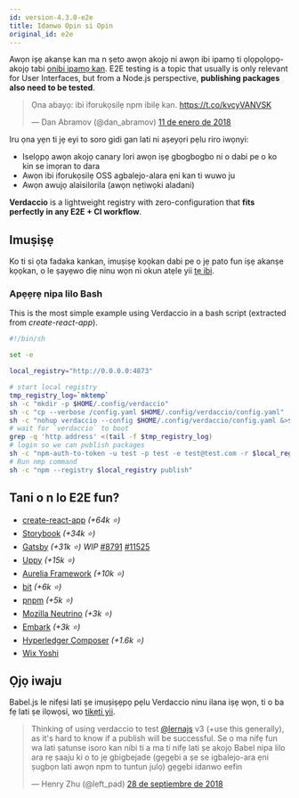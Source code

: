 ```yaml
---
id: version-4.3.0-e2e
title: Idanwo Opin si Opin
original_id: e2e
---
```


Awọn iṣẹ akanṣe kan ma n ṣeto awọn akojọ ni awọn ibi ipamọ ti ọlọpọlọpọ-akojọ tabi [onibi ipamọ kan](https://github.com/babel/babel/blob/master/doc/design/monorepo.md). E2E testing is a topic that usually is only relevant for User Interfaces, but from a Node.js perspective, **publishing packages also need to be tested**.

<blockquote class="twitter-tweet" data-lang="en"><p lang="en" dir="ltr">Ọna abayọ: ibi iforukọsilẹ npm ibilẹ kan. <a href="https://t.co/kvcyVANVSK">https://t.co/kvcyVANVSK</a></p>&mdash; Dan Abramov (@dan_abramov) <a href="https://twitter.com/dan_abramov/status/951427674844680192?ref_src=twsrc%5Etfw">11 de enero de 2018</a></blockquote>
<script async src="https://platform.twitter.com/widgets.js" charset="utf-8"></script>

Iru ọna yẹn ti jẹ eyi to soro gidi gan lati ni aṣeyọri pẹlu riro iwọnyi:

* Iselọpọ awọn akojọ canary lori awọn iṣẹ gbogbogbo ni o dabi pe o ko kin se imọran to dara
* Awọn ibi iforukọsilẹ OSS agbalejo-alara ẹni kan ti wuwo ju
* Awọn awujọ alaisilorila (awọn nẹtiwọki aladani)

**Verdaccio** is a lightweight registry with zero-configuration that **fits perfectly in any E2E + CI workflow**.

## Imuṣiṣẹ

Ko ti si ọta fadaka kankan, imuṣiṣẹ kọọkan dabi pe o jẹ pato fun iṣẹ akanṣe kọọkan, o le ṣayẹwo diẹ ninu wọn ni okun atẹle yii [tẹ ibi](https://stackoverflow.com/a/50222427/308341).

### Apẹẹrẹ nipa lilo Bash

This is the most simple example using Verdaccio in a bash script (extracted from *create-react-app*).

```bash
#!/bin/sh

set -e

local_registry="http://0.0.0.0:4873"

# start local registry
tmp_registry_log=`mktemp`
sh -c "mkdir -p $HOME/.config/verdaccio"
sh -c "cp --verbose /config.yaml $HOME/.config/verdaccio/config.yaml"
sh -c "nohup verdaccio --config $HOME/.config/verdaccio/config.yaml &>$tmp_registry_log &"
# wait for `verdaccio` to boot
grep -q 'http address' <(tail -f $tmp_registry_log)
# login so we can publish packages
sh -c "npm-auth-to-token -u test -p test -e test@test.com -r $local_registry"
# Run nmp command
sh -c "npm --registry $local_registry publish"
```


## Tani o n lo E2E fun?

* [create-react-app](https://github.com/facebook/create-react-app/blob/master/CONTRIBUTING.md#contributing-to-e2e-end-to-end-tests) *(+64k ⭐️)*
* [Storybook](https://github.com/storybooks/storybook) *(+34k ⭐️)*
* [Gatsby](https://github.com/gatsbyjs/gatsby) *(+31k ⭐️) WIP* [#8791](https://github.com/gatsbyjs/gatsby/pull/8791) [#11525](https://github.com/gatsbyjs/gatsby/pull/11525)
* [Uppy](https://github.com/transloadit/uppy) *(+15k ⭐️)*
* [Aurelia Framework](https://github.com/aurelia) *(+10k ⭐️)*
* [bit](https://github.com/teambit/bit) *(+6k ⭐️)*
* [pnpm](https://github.com/pnpm/pnpm) *(+5k ⭐️)*
* [Mozilla Neutrino](https://github.com/neutrinojs/neutrino) *(+3k ⭐️)*
* [Embark](https://embark.status.im/) *(+3k ⭐️)*
* [Hyperledger Composer](https://github.com/hyperledger/composer) *(+1.6k ⭐️)*
* [Wix Yoshi](https://github.com/wix/yoshi)


## Ọjọ iwaju

Babel.js le nifẹsi lati ṣe imuṣiṣẹpọ pẹlu Verdaccio ninu ilana iṣẹ wọn, ti o ba fẹ lati ṣe ilọwọsi, wo [tikẹti yii](https://github.com/babel/babel/issues/6134).

<blockquote class="twitter-tweet" data-lang="en"><p lang="en" dir="ltr">Thinking of using verdaccio to test <a href="https://twitter.com/lernajs?ref_src=twsrc%5Etfw">@lernajs</a> v3 (+use this generally), as it&#39;s hard to know if a publish will be successful. Se o ma nifẹ fun wa lati ṣatunse isoro kan nibi ti a ma ti nifẹ lati ṣe akojọ Babel nipa lilo ara rẹ ṣaaju ki o to jẹ gbigbejade (gẹgẹbi a ṣe se igbalejo-ara ẹni ṣugbọn lati awọn npm to tuntun julọ) gẹgẹbi idanwo eefin</p>&mdash; Henry Zhu (@left_pad) <a href="https://twitter.com/left_pad/status/1045770889051164672?ref_src=twsrc%5Etfw">28 de septiembre de 2018</a></blockquote>
<script async src="https://platform.twitter.com/widgets.js" charset="utf-8"></script>













